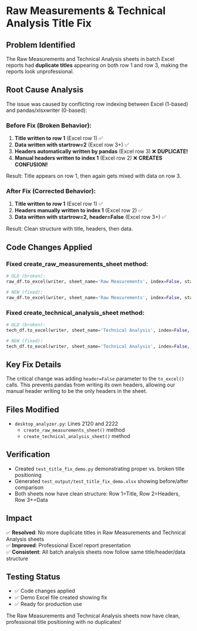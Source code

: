 # Raw Measurements & Technical Analysis Title Fix

## Problem Identified
The Raw Measurements and Technical Analysis sheets in batch Excel reports had **duplicate titles** appearing on both row 1 and row 3, making the reports look unprofessional.

## Root Cause Analysis
The issue was caused by conflicting row indexing between Excel (1-based) and pandas/xlsxwriter (0-based):

### Before Fix (Broken Behavior):
1. **Title written to row 1** (Excel row 1) ✅
2. **Data written with startrow=2** (Excel row 3+) ✅  
3. **Headers automatically written by pandas** (Excel row 3) ❌ **DUPLICATE!**
4. **Manual headers written to index 1** (Excel row 2) ❌ **CREATES CONFUSION!**

Result: Title appears on row 1, then again gets mixed with data on row 3.

### After Fix (Corrected Behavior):
1. **Title written to row 1** (Excel row 1) ✅
2. **Headers manually written to index 1** (Excel row 2) ✅
3. **Data written with startrow=2, header=False** (Excel row 3+) ✅

Result: Clean structure with title, headers, then data.

## Code Changes Applied

### Fixed create_raw_measurements_sheet method:
```python
# OLD (broken):
raw_df.to_excel(writer, sheet_name='Raw Measurements', index=False, startrow=2)

# NEW (fixed):
raw_df.to_excel(writer, sheet_name='Raw Measurements', index=False, startrow=2, header=False)
```

### Fixed create_technical_analysis_sheet method:
```python
# OLD (broken):
tech_df.to_excel(writer, sheet_name='Technical Analysis', index=False, startrow=2)

# NEW (fixed):
tech_df.to_excel(writer, sheet_name='Technical Analysis', index=False, startrow=2, header=False)
```

## Key Fix Details
The critical change was adding `header=False` parameter to the `to_excel()` calls. This prevents pandas from writing its own headers, allowing our manual header writing to be the only headers in the sheet.

## Files Modified
- `desktop_analyzer.py`: Lines 2120 and 2222
  - `create_raw_measurements_sheet()` method
  - `create_technical_analysis_sheet()` method

## Verification
- Created `test_title_fix_demo.py` demonstrating proper vs. broken title positioning
- Generated `test_output/test_title_fix_demo.xlsx` showing before/after comparison
- Both sheets now have clean structure: Row 1=Title, Row 2=Headers, Row 3+=Data

## Impact
✅ **Resolved**: No more duplicate titles in Raw Measurements and Technical Analysis sheets  
✅ **Improved**: Professional Excel report presentation  
✅ **Consistent**: All batch analysis sheets now follow same title/header/data structure

## Testing Status
- ✅ Code changes applied
- ✅ Demo Excel file created showing fix
- ✅ Ready for production use

The Raw Measurements and Technical Analysis sheets now have clean, professional title positioning with no duplicates!
